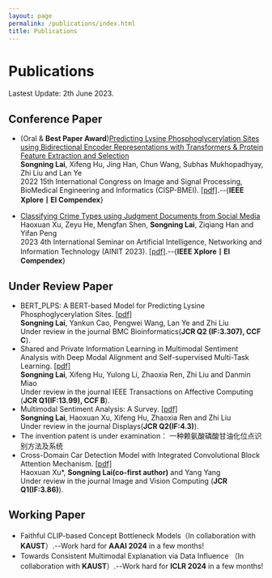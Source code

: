 ```yaml
---
layout: page
permalink: /publications/index.html
title: Publications
---
```


# Publications

Lastest Update: 2th June 2023.

## Conference Paper

- (Oral & **Best Paper Award**)[Predicting Lysine Phosphoglycerylation Sites using Bidirectional Encoder Representations with Transformers & Protein Feature Extraction and Selection](https://ieeexplore.ieee.org/abstract/document/9979871/)
<br>**Songning Lai**, Xifeng Hu, Jing Han, Chun Wang, Subhas Mukhopadhyay, Zhi Liu and Lan Ye<br> 2022 15th International Congress on Image and Signal Processing, BioMedical Engineering and Informatics (CISP-BMEI). [[pdf]](https://ieeexplore.ieee.org/stamp/stamp.jsp?tp=&arnumber=9979871).--{**IEEE Xplore丨EI Compendex**}

- [Classifying Crime Types using Judgment Documents from Social Media](file/ljq.pdf)
<br>Haoxuan Xu, Zeyu He, Mengfan Shen, **Songning Lai**, Ziqiang Han and Yifan Peng<br> 2023 4th International Seminar on Artificial Intelligence, Networking and Information Technology (AINIT 2023). [[pdf]](file/ljq.pdf).--{**IEEE Xplore丨EI Compendex**}
                                                                                

## Under Review Paper

- BERT_PLPS: A BERT-based Model for Predicting Lysine Phosphoglycerylation Sites. [[pdf]](https://assets.researchsquare.com/files/rs-2858313/v1_covered_07d0e57c-bbc3-4bca-9e12-eb9ff6192f04.pdf?c=1683001221
) <br>**Songning Lai**, Yankun Cao, Pengwei Wang, Lan Ye and Zhi Liu<br>
Under review in the journal BMC Bioinformatics(**JCR Q2 (IF:3.307), CCF C**).
- Shared and Private Information Learning in Multimodal Sentiment Analysis with Deep Modal Alignment and Self-supervised Multi-Task Learning. [[pdf]](https://arxiv.org/pdf/2305.08473.pdf) <br>**Songning Lai**, Xifeng Hu, Yulong Li, Zhaoxia Ren, Zhi Liu and Danmin Miao<br>
Under review in the journal IEEE Transactions on Affective Computing (**JCR Q1(IF:13.99), CCF B**).
- Multimodal Sentiment Analysis: A Survey. [[pdf]](https://arxiv.org/pdf/2305.07611.pdf) <br>**Songning Lai**, Haoxuan Xu, Xifeng Hu, Zhaoxia Ren and Zhi Liu<br>
Under review in the journal Displays(**JCR Q2(IF:4.3)**).
- The invention patent is under examination： 一种赖氨酸磷酸甘油化位点识别方法及系统 
- Cross-Domain Car Detection Model with Integrated Convolutional Block Attention Mechanism. [[pdf]]([file/MultimodalS.pdf](https://arxiv.org/pdf/2305.20055.pdf)) <br>Haoxuan Xu*, **Songning Lai(co-first author)** and Yang Yang<br>
Under review in the journal Image and Vision Computing (**JCR Q1(IF:3.86)**).

## Working Paper

- Faithful CLIP-based Concept Bottleneck Models（In collaboration with **KAUST**）.--Work hard for **AAAI 2024** in a few months!
- Towards Consistent Multimodal Explanation via Data Influence （In collaboration with **KAUST**）.--Work hard for **ICLR 2024** in a few months!



